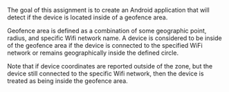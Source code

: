 The goal of this assignment is to create an Android application that will detect if the device is located inside of a geofence area.

Geofence area is defined as a combination of some geographic point, radius, and specific Wifi network name. A device is considered to be inside of the geofence area if the device is connected to the specified WiFi network or remains geographically inside the defined circle.

Note that if device coordinates are reported outside of the zone, but the device still connected to the specific Wifi network, then the device is treated as being inside the geofence area.
